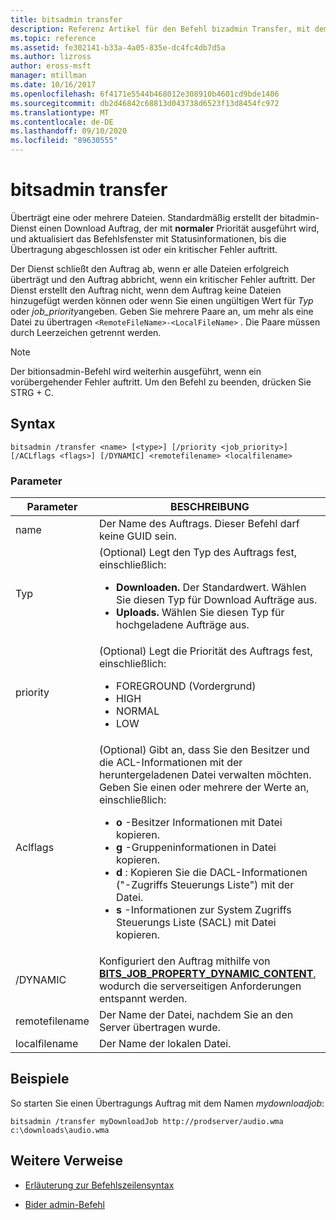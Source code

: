 ```yaml
---
title: bitsadmin transfer
description: Referenz Artikel für den Befehl bizadmin Transfer, mit dem eine oder mehrere Dateien übertragen werden.
ms.topic: reference
ms.assetid: fe302141-b33a-4a05-835e-dc4fc4db7d5a
ms.author: lizross
author: eross-msft
manager: mtillman
ms.date: 10/16/2017
ms.openlocfilehash: 6f4171e5544b468012e308910b4601cd9bde1406
ms.sourcegitcommit: db2d46842c68813d043738d6523f13d8454fc972
ms.translationtype: MT
ms.contentlocale: de-DE
ms.lasthandoff: 09/10/2020
ms.locfileid: "89630555"
---
```

# <a name="bitsadmin-transfer"></a>bitsadmin transfer

Überträgt eine oder mehrere Dateien. Standardmäßig erstellt der bitadmin-Dienst einen Download Auftrag, der mit **normaler** Priorität ausgeführt wird, und aktualisiert das Befehlsfenster mit Statusinformationen, bis die Übertragung abgeschlossen ist oder ein kritischer Fehler auftritt.

Der Dienst schließt den Auftrag ab, wenn er alle Dateien erfolgreich überträgt und den Auftrag abbricht, wenn ein kritischer Fehler auftritt. Der Dienst erstellt den Auftrag nicht, wenn dem Auftrag keine Dateien hinzugefügt werden können oder wenn Sie einen ungültigen Wert für *Typ* oder *job_priority*angeben. Geben Sie mehrere Paare an, um mehr als eine Datei zu übertragen `<RemoteFileName>-<LocalFileName>` . Die Paare müssen durch Leerzeichen getrennt werden.

> [!NOTE]
> Der bitionsadmin-Befehl wird weiterhin ausgeführt, wenn ein vorübergehender Fehler auftritt. Um den Befehl zu beenden, drücken Sie STRG + C.

## <a name="syntax"></a>Syntax

```
bitsadmin /transfer <name> [<type>] [/priority <job_priority>] [/ACLflags <flags>] [/DYNAMIC] <remotefilename> <localfilename>
```

### <a name="parameters"></a>Parameter

| Parameter | BESCHREIBUNG |
| --------- | ----------- |
| name | Der Name des Auftrags. Dieser Befehl darf keine GUID sein. |
| Typ | (Optional) Legt den Typ des Auftrags fest, einschließlich:<ul><li>**Downloaden.** Der Standardwert. Wählen Sie diesen Typ für Download Aufträge aus.</li><li>**Uploads.** Wählen Sie diesen Typ für hochgeladene Aufträge aus.</li></ul> |
| priority | (Optional) Legt die Priorität des Auftrags fest, einschließlich:<ul><li>FOREGROUND (Vordergrund)</li><li>HIGH</li><li>NORMAL</li><li>LOW</li></ul> |
| Aclflags | (Optional) Gibt an, dass Sie den Besitzer und die ACL-Informationen mit der heruntergeladenen Datei verwalten möchten. Geben Sie einen oder mehrere der Werte an, einschließlich:<ul><li>**o** -Besitzer Informationen mit Datei kopieren.</li><li>**g** -Gruppeninformationen in Datei kopieren.</li><li>**d** : Kopieren Sie die DACL-Informationen ("-Zugriffs Steuerungs Liste") mit der Datei.</li><li>**s** -Informationen zur System Zugriffs Steuerungs Liste (SACL) mit Datei kopieren.</li></ul> |
| /DYNAMIC | Konfiguriert den Auftrag mithilfe von [**BITS_JOB_PROPERTY_DYNAMIC_CONTENT**](/windows/win32/api/bits5_0/ne-bits5_0-bits_job_property_id), wodurch die serverseitigen Anforderungen entspannt werden. |
| remotefilename | Der Name der Datei, nachdem Sie an den Server übertragen wurde. |
| localfilename | Der Name der lokalen Datei. |

## <a name="examples"></a>Beispiele

So starten Sie einen Übertragungs Auftrag mit dem Namen *mydownloadjob*:

```
bitsadmin /transfer myDownloadJob http://prodserver/audio.wma c:\downloads\audio.wma
```

## <a name="additional-references"></a>Weitere Verweise

- [Erläuterung zur Befehlszeilensyntax](command-line-syntax-key.md)

- [Bider admin-Befehl](bitsadmin.md)
